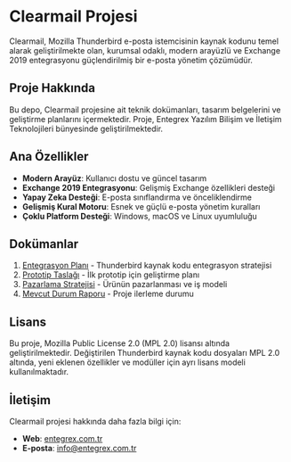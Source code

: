 # Clearmail Projesi

Clearmail, Mozilla Thunderbird e-posta istemcisinin kaynak kodunu temel alarak geliştirilmekte olan, kurumsal odaklı, modern arayüzlü ve Exchange 2019 entegrasyonu güçlendirilmiş bir e-posta yönetim çözümüdür.

## Proje Hakkında

Bu depo, Clearmail projesine ait teknik dokümanları, tasarım belgelerini ve geliştirme planlarını içermektedir. Proje, Entegrex Yazılım Bilişim ve İletişim Teknolojileri bünyesinde geliştirilmektedir.

## Ana Özellikler

- **Modern Arayüz**: Kullanıcı dostu ve güncel tasarım
- **Exchange 2019 Entegrasyonu**: Gelişmiş Exchange özellikleri desteği
- **Yapay Zeka Desteği**: E-posta sınıflandırma ve önceliklendirme
- **Gelişmiş Kural Motoru**: Esnek ve güçlü e-posta yönetim kuralları
- **Çoklu Platform Desteği**: Windows, macOS ve Linux uyumluluğu

## Dokümanlar

1. [Entegrasyon Planı](CLEARMAIL_THUNDERBIRD_ENTEGRASYON_PLANI.md) - Thunderbird kaynak kodu entegrasyon stratejisi
2. [Prototip Taslağı](CLEARMAIL_PROTOTIP_TASLAGI.md) - İlk prototip için geliştirme planı
3. [Pazarlama Stratejisi](CLEARMAIL_PAZARLAMA_STRATEJI.md) - Ürünün pazarlanması ve iş modeli
4. [Mevcut Durum Raporu](CLEARMAIL_MEVCUT_DURUM_RAPORU.md) - Proje ilerleme durumu

## Lisans

Bu proje, Mozilla Public License 2.0 (MPL 2.0) lisansı altında geliştirilmektedir. Değiştirilen Thunderbird kaynak kodu dosyaları MPL 2.0 altında, yeni eklenen özellikler ve modüller için ayrı lisans modeli kullanılmaktadır.

## İletişim

Clearmail projesi hakkında daha fazla bilgi için:

- **Web**: [entegrex.com.tr](https://entegrex.com.tr)
- **E-posta**: info@entegrex.com.tr